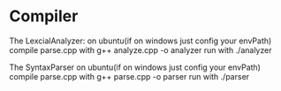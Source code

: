 # Compiler
The LexcialAnalyzer:
    on ubuntu(if on windows just config your envPath)
    compile parse.cpp with
	    g++ analyze.cpp -o analyzer
    run with
	    ./analyzer

The SyntaxParser
    on ubuntu(if on windows just config your envPath)
    compile parse.cpp with
        g++ parse.cpp -o parser
    run with
        ./parser
